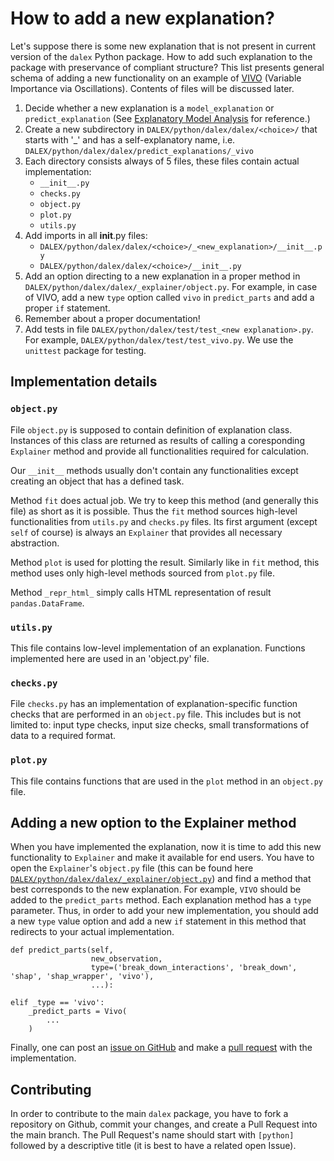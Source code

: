 # How to add a new explanation?

Let's suppose there is some new explanation that is not present in current version of the `dalex` Python package. How to add such explanation to the package with preservance of compliant structure? This list presents general schema of adding a new functionality on an example of [VIVO](https://github.com/ModelOriented/vivo) (Variable Importance via Oscillations). Contents of files will be discussed later.

1. Decide whether a new explanation is a `model_explanation` or `predict_explanation` (See [Explanatory Model Analysis](https://ema.drwhy.ai/) for reference.)
2. Create a new subdirectory in `DALEX/python/dalex/dalex/<choice>/` that starts with '_' and has a self-explanatory name, i.e. `DALEX/python/dalex/dalex/predict_explanations/_vivo`
3. Each directory consists always of 5 files, these files contain actual implementation:
	* `__init__.py`
	* `checks.py`
	* `object.py`
	* `plot.py`
	* `utils.py`
4. Add imports in all __init__.py files:
	* `DALEX/python/dalex/dalex/<choice>/_<new_explanation>/__init__.py`
	* `DALEX/python/dalex/dalex/<choice>/__init__.py`
5. Add an option directing to a new explanation in a proper method in `DALEX/python/dalex/dalex/_explainer/object.py`. For example, in case of VIVO, add a new `type` option called `vivo` in `predict_parts` and add a proper `if` statement.
6. Remember about a proper documentation!
7. Add tests in file `DALEX/python/dalex/test/test_<new explanation>.py`. For example, `DALEX/python/dalex/test/test_vivo.py`. We use the `unittest` package for testing.

## Implementation details


### `object.py`

File `object.py` is supposed to contain definition of explanation class. Instances of this class are returned as results of calling a coresponding `Explainer` method and provide all functionalities required for calculation.

Our `__init__` methods usually don't contain any functionalities except creating an object that has a defined task.

Method `fit` does actual job. We try to keep this method (and generally this file) as short as it is possible. Thus the `fit` method sources high-level functionalities from `utils.py` and `checks.py` files. Its first argument (except `self` of course) is always an `Explainer` that provides all necessary abstraction.

Method `plot` is used for plotting the result. Similarly like in `fit` method, this method uses only high-level methods sourced from `plot.py` file.

Method `_repr_html_` simply calls HTML representation of result `pandas.DataFrame`.

### `utils.py`

This file contains low-level implementation of an explanation. Functions implemented here are used in an 'object.py' file.

### `checks.py`

File `checks.py` has an implementation of explanation-specific function checks that are performed in an `object.py` file. This includes but is not limited to: input type checks, input size checks, small transformations of data to a required format.

### `plot.py`

This file contains functions that are used in the `plot` method in an `object.py` file.

## Adding a new option to the Explainer method

When you have implemented the explanation, now it is time to add this new functionality to `Explainer` and make it available for end users. You have to open the `Explainer`'s `object.py` file (this can be found here [`DALEX/python/dalex/dalex/_explainer/object.py`](https://github.com/ModelOriented/DALEX/blob/master/python/dalex/dalex/_explainer/object.py)) and find a method that best corresponds to the new explanation. For example, `VIVO` should be added to the `predict_parts` method. Each explanation method has a `type` parameter. Thus, in order to add your new implementation, you should add a new `type` value option and add a new `if` statement in this method that redirects to your actual implementation.

```
def predict_parts(self,
                  new_observation,
                  type=('break_down_interactions', 'break_down', 'shap', 'shap_wrapper', 'vivo'),
                  ...):
```

```
elif _type == 'vivo':
    _predict_parts = Vivo(
        ...
    ) 
```

Finally, one can post an [issue on GitHub](https://github.com/ModelOriented/DALEX/issues/new) and make a [pull request](https://github.com/ModelOriented/DALEX/compare) with the implementation.

## Contributing

In order to contribute to the main `dalex` package, you have to fork a repository on Github, commit your changes, and create a Pull Request into the main branch. The Pull Request's name should start with `[python]` followed by a descriptive title (it is best to have a related open Issue).